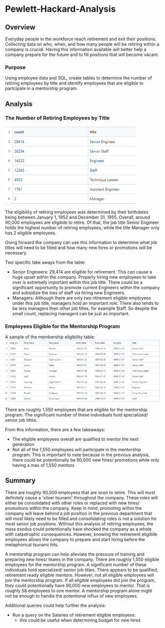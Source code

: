 # Pewlett-Hackard-Analysis


## Overview

Everyday people in the workforce reach retirement and exit their positions. Collecting data on who, when, and how many people will be retiring within a company is crucial. Having this information available will better help a company prepare for the future and to fill positions that will become vacant.

### Purpose

Using employee data and SQL, create tables to determine the number of retiring employees by title and identify employees that are eligible to partcipate in a mentorship program.

## Analysis

### The Number of Retiring Employees by Title

![Resources/retiring_titles.png](Resources/retiring_titles.png)

The eligibility of retiring employees was determined by their birthdates being between January 1, 1952 and December 31, 1955. 
Overall, around 90,000 employees are eligibile to retire. Of that, the job title Senior Engineer holds the highest number of retiring employees, while the title Manager only has 2 eligible employees.

Going forward the company can use this information to determine what job titles will need to be filled and how many new hires or promotions will be necessary.

Two specific take aways from the table:
- Senior Engineers: 29,414 are eligible for retirement. This can cause a huge upset within the company. Properly hiring new employees to take over is extremely important within this job title. There could be a significant opportunity to promote current Engineers within the company and subsidize the loss of staff via hiring new Engineers.
- Managers: Although there are only two ritirement eligible employees under this job title, managers hold an important role. There also tends to be less managers then other job titles, for example Staff. So despite the small count, replacing managers can be just as important. 

### Employees Eligible for the Mentorship Program

A sample of the membership eligibility table:
![Resources/membership_eligibility.png](Resources/membership_eligibility.png)

There are roughly 1,550 employees that are eligible for the mentorship program. The significant number of these individuals hold specialized/ senior job titles. 

From this information, there are a few takeaways:
- The eligible employees overall are qualified to mentor the next generation
- Not all of the 1,550 employees will participate in the mentorship program. This is important to note because in the previous analysis, there could be potentionally be 90,000 new hires/ promotions while only having a max of 1,550 mentors

## Summary

There are roughly 90,000 employees that are soon to retire. This will most definitely cause a 'silver tsunami' throughout the company. These roles will either be consolidated with other roles or replaced with new hires/ promotions within the company. Keep in mind, promoting within the company will leave behind a job position in the previous department that will most likely need to be filled and consolidating roles is not a solution for most senior job positions. Without this analysis of retiring employees, the mass exodus could potentionally have shocked the company as a whole with catastrophic consequences. However, knowing the retirement eligibile employees allows the company to prepare and start hiring before the metaphorical tsunami hits. 

A mentorship program can help alleviate the pressure of training and preparing new hires/ teams in the company. There are roughly 1,550 eligible employees for the mentorship program. A significant number of these individuals hold specialized/ senior job titles. There appears to be qualified, retirement ready eligible mentors. However, not all eligible employees will join the mentorship program. If all eligible employees did join the program, they could potentionally have 90,000 new employees to mentor. That is roughly 58 employees to one mentor. A mentorship program alone might not be enough to handle the potentional influx of new employees. 

Additional queries could help further the analysis:
- Run a query on the Salaries of retirement eligible employees: 
  - this could be useful when determining budget for new hires
